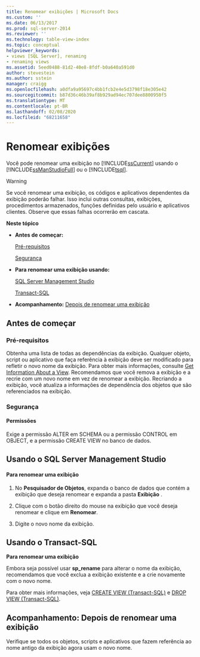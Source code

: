 ```yaml
---
title: Renomear exibições | Microsoft Docs
ms.custom: ''
ms.date: 06/13/2017
ms.prod: sql-server-2014
ms.reviewer: ''
ms.technology: table-view-index
ms.topic: conceptual
helpviewer_keywords:
- views [SQL Server], renaming
- renaming views
ms.assetid: 5eed0488-81d2-40e8-8fdf-b0a640a591d0
author: stevestein
ms.author: sstein
manager: craigg
ms.openlocfilehash: a0dfa9a95697c4bb1fcb2e4e5d3798f18e305e42
ms.sourcegitcommit: b87d36c46b39af8b929ad94ec707dee8800950f5
ms.translationtype: MT
ms.contentlocale: pt-BR
ms.lasthandoff: 02/08/2020
ms.locfileid: "68211658"
---
```

# <a name="rename-views"></a>Renomear exibições
  Você pode renomear uma exibição no [!INCLUDE[ssCurrent](../../includes/sscurrent-md.md)] usando o [!INCLUDE[ssManStudioFull](../../includes/ssmanstudiofull-md.md)] ou o [!INCLUDE[tsql](../../includes/tsql-md.md)].  
  
> [!WARNING]  
>  Se você renomear uma exibição, os códigos e aplicativos dependentes da exibição poderão falhar. Isso inclui outras consultas, exibições, procedimentos armazenados, funções definidas pelo usuário e aplicativos clientes. Observe que essas falhas ocorrerão em cascata.  
  
 **Neste tópico**  
  
-   **Antes de começar:**  
  
     [Pré-requisitos](#Prerequisites)  
  
     [Segurança](#Security)  
  
-   **Para renomear uma exibição usando:**  
  
     [SQL Server Management Studio](#SSMSProcedure)  
  
     [Transact-SQL](#TsqlProcedure)  
  
-   **Acompanhamento:**  [Depois de renomear uma exibição](#FollowUp)  
  
##  <a name="BeforeYouBegin"></a> Antes de começar  
  
###  <a name="Prerequisites"></a> Pré-requisitos  
 Obtenha uma lista de todas as dependências da exibição. Qualquer objeto, script ou aplicativo que faça referência à exibição deve ser modificado para refletir o novo nome da exibição. Para obter mais informações, consulte [Get Information About a View](get-information-about-a-view.md). Recomendamos que você remova a exibição e a recrie com um novo nome em vez de renomear a exibição. Recriando a exibição, você atualiza a informações de dependência dos objetos que são referenciados na exibição.  
  
###  <a name="Security"></a> Segurança  
  
####  <a name="Permissions"></a> Permissões  
 Exige a permissão ALTER em SCHEMA ou a permissão CONTROL em OBJECT, e a permissão CREATE VIEW no banco de dados.  
  
##  <a name="SSMSProcedure"></a> Usando o SQL Server Management Studio  
  
#### <a name="to-rename-a-view"></a>Para renomear uma exibição  
  
1.  No **Pesquisador de Objetos**, expanda o banco de dados que contém a exibição que deseja renomear e expanda a pasta **Exibição** .  
  
2.  Clique com o botão direito do mouse na exibição que você deseja renomear e clique em **Renomear**.  
  
3.  Digite o novo nome da exibição.  
  
##  <a name="TsqlProcedure"></a> Usando o Transact-SQL  
 **Para renomear uma exibição**  
  
 Embora seja possível usar **sp_rename** para alterar o nome da exibição, recomendamos que você exclua a exibição existente e a crie novamente com o novo nome.  
  
 Para obter mais informações, veja [CREATE VIEW &#40;Transact-SQL&#41;](/sql/t-sql/statements/create-view-transact-sql) e [DROP VIEW &#40;Transact-SQL&#41;](/sql/t-sql/statements/drop-view-transact-sql).  
  
##  <a name="FollowUp"></a> Acompanhamento: Depois de renomear uma exibição  
 Verifique se todos os objetos, scripts e aplicativos que fazem referência ao nome antigo da exibição agora usam o novo nome.  
  
  
